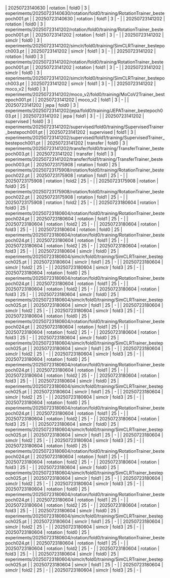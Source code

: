 | 20250723140630 | rotation | fold0 | 3 | experiments/20250723140630/rotation/fold0/training/RotationTrainer_bestepoch001.pt |
| 20250723140630 | rotation | fold1 | 3 | - |
| 20250723141202 | rotation | fold0 | 3 | experiments/20250723141202/rotation/fold0/training/RotationTrainer_bestepoch001.pt |
| 20250723141202 | rotation | fold1 | 3 | - |
| 20250723141202 | simclr | fold0 | 3 | experiments/20250723141202/simclr/fold0/training/SimCLRTrainer_bestepoch003.pt |
| 20250723141202 | simclr | fold1 | 3 | - |
| 20250723141202 | rotation | fold0 | 3 | experiments/20250723141202/rotation/fold0/training/RotationTrainer_bestepoch001.pt |
| 20250723141202 | rotation | fold1 | 3 | - |
| 20250723141202 | simclr | fold0 | 3 | experiments/20250723141202/simclr/fold0/training/SimCLRTrainer_bestepoch003.pt |
| 20250723141202 | simclr | fold1 | 3 | - |
| 20250723141202 | moco_v2 | fold0 | 3 | experiments/20250723141202/moco_v2/fold0/training/MoCoV2Trainer_bestepoch001.pt |
| 20250723141202 | moco_v2 | fold1 | 3 | - |
| 20250723141202 | jepa | fold0 | 3 | experiments/20250723141202/jepa/fold0/training/JEPATrainer_bestepoch003.pt |
| 20250723141202 | jepa | fold1 | 3 | - |
| 20250723141202 | supervised | fold0 | 3 | experiments/20250723141202/supervised/fold0/training/SupervisedTrainer_bestepoch001.pt |
| 20250723141202 | supervised | fold1 | 3 | experiments/20250723141202/supervised/fold1/training/SupervisedTrainer_bestepoch001.pt |
| 20250723141202 | transfer | fold0 | 3 | experiments/20250723141202/transfer/fold0/training/TransferTrainer_bestepoch003.pt |
| 20250723141202 | transfer | fold1 | 3 | experiments/20250723141202/transfer/fold1/training/TransferTrainer_bestepoch003.pt |
| 20250723175908 | rotation | fold0 | 25 | experiments/20250723175908/rotation/fold0/training/RotationTrainer_bestepoch022.pt |
| 20250723175908 | rotation | fold1 | 25 | - |
| 20250723175908 | rotation | fold2 | 25 | - |
| 20250723175908 | rotation | fold0 | 25 | experiments/20250723175908/rotation/fold0/training/RotationTrainer_bestepoch022.pt |
| 20250723175908 | rotation | fold1 | 25 | - |
| 20250723175908 | rotation | fold2 | 25 | - |
| 20250723180604 | rotation | fold0 | 25 | experiments/20250723180604/rotation/fold0/training/RotationTrainer_bestepoch024.pt |
| 20250723180604 | rotation | fold1 | 25 | - |
| 20250723180604 | rotation | fold2 | 25 | - |
| 20250723180604 | rotation | fold3 | 25 | - |
| 20250723180604 | rotation | fold0 | 25 | experiments/20250723180604/rotation/fold0/training/RotationTrainer_bestepoch024.pt |
| 20250723180604 | rotation | fold1 | 25 | - |
| 20250723180604 | rotation | fold2 | 25 | - |
| 20250723180604 | rotation | fold3 | 25 | - |
| 20250723180604 | simclr | fold0 | 25 | experiments/20250723180604/simclr/fold0/training/SimCLRTrainer_bestepoch025.pt |
| 20250723180604 | simclr | fold1 | 25 | - |
| 20250723180604 | simclr | fold2 | 25 | - |
| 20250723180604 | simclr | fold3 | 25 | - |
| 20250723180604 | rotation | fold0 | 25 | experiments/20250723180604/rotation/fold0/training/RotationTrainer_bestepoch024.pt |
| 20250723180604 | rotation | fold1 | 25 | - |
| 20250723180604 | rotation | fold2 | 25 | - |
| 20250723180604 | rotation | fold3 | 25 | - |
| 20250723180604 | simclr | fold0 | 25 | experiments/20250723180604/simclr/fold0/training/SimCLRTrainer_bestepoch025.pt |
| 20250723180604 | simclr | fold1 | 25 | - |
| 20250723180604 | simclr | fold2 | 25 | - |
| 20250723180604 | simclr | fold3 | 25 | - |
| 20250723180604 | rotation | fold0 | 25 | experiments/20250723180604/rotation/fold0/training/RotationTrainer_bestepoch024.pt |
| 20250723180604 | rotation | fold1 | 25 | - |
| 20250723180604 | rotation | fold2 | 25 | - |
| 20250723180604 | rotation | fold3 | 25 | - |
| 20250723180604 | simclr | fold0 | 25 | experiments/20250723180604/simclr/fold0/training/SimCLRTrainer_bestepoch025.pt |
| 20250723180604 | simclr | fold1 | 25 | - |
| 20250723180604 | simclr | fold2 | 25 | - |
| 20250723180604 | simclr | fold3 | 25 | - |
| 20250723180604 | rotation | fold0 | 25 | experiments/20250723180604/rotation/fold0/training/RotationTrainer_bestepoch024.pt |
| 20250723180604 | rotation | fold1 | 25 | - |
| 20250723180604 | rotation | fold2 | 25 | - |
| 20250723180604 | rotation | fold3 | 25 | - |
| 20250723180604 | simclr | fold0 | 25 | experiments/20250723180604/simclr/fold0/training/SimCLRTrainer_bestepoch025.pt |
| 20250723180604 | simclr | fold1 | 25 | - |
| 20250723180604 | simclr | fold2 | 25 | - |
| 20250723180604 | simclr | fold3 | 25 | - |
| 20250723180604 | rotation | fold0 | 25 | experiments/20250723180604/rotation/fold0/training/RotationTrainer_bestepoch024.pt |
| 20250723180604 | rotation | fold1 | 25 | - |
| 20250723180604 | rotation | fold2 | 25 | - |
| 20250723180604 | rotation | fold3 | 25 | - |
| 20250723180604 | simclr | fold0 | 25 | experiments/20250723180604/simclr/fold0/training/SimCLRTrainer_bestepoch025.pt |
| 20250723180604 | simclr | fold1 | 25 | - |
| 20250723180604 | simclr | fold2 | 25 | - |
| 20250723180604 | simclr | fold3 | 25 | - |
| 20250723180604 | rotation | fold0 | 25 | experiments/20250723180604/rotation/fold0/training/RotationTrainer_bestepoch024.pt |
| 20250723180604 | rotation | fold1 | 25 | - |
| 20250723180604 | rotation | fold2 | 25 | - |
| 20250723180604 | rotation | fold3 | 25 | - |
| 20250723180604 | simclr | fold0 | 25 | experiments/20250723180604/simclr/fold0/training/SimCLRTrainer_bestepoch025.pt |
| 20250723180604 | simclr | fold1 | 25 | - |
| 20250723180604 | simclr | fold2 | 25 | - |
| 20250723180604 | simclr | fold3 | 25 | - |
| 20250723180604 | rotation | fold0 | 25 | experiments/20250723180604/rotation/fold0/training/RotationTrainer_bestepoch024.pt |
| 20250723180604 | rotation | fold1 | 25 | - |
| 20250723180604 | rotation | fold2 | 25 | - |
| 20250723180604 | rotation | fold3 | 25 | - |
| 20250723180604 | simclr | fold0 | 25 | experiments/20250723180604/simclr/fold0/training/SimCLRTrainer_bestepoch025.pt |
| 20250723180604 | simclr | fold1 | 25 | - |
| 20250723180604 | simclr | fold2 | 25 | - |
| 20250723180604 | simclr | fold3 | 25 | - |
| 20250723180604 | rotation | fold0 | 25 | experiments/20250723180604/rotation/fold0/training/RotationTrainer_bestepoch024.pt |
| 20250723180604 | rotation | fold1 | 25 | - |
| 20250723180604 | rotation | fold2 | 25 | - |
| 20250723180604 | rotation | fold3 | 25 | - |
| 20250723180604 | simclr | fold0 | 25 | experiments/20250723180604/simclr/fold0/training/SimCLRTrainer_bestepoch025.pt |
| 20250723180604 | simclr | fold1 | 25 | - |
| 20250723180604 | simclr | fold2 | 25 | - |
| 20250723180604 | simclr | fold3 | 25 | - |
